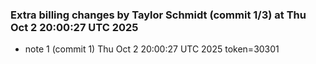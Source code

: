 
### Extra billing changes by Taylor Schmidt (commit 1/3) at Thu Oct  2 20:00:27 UTC 2025
* note 1 (commit 1) Thu Oct  2 20:00:27 UTC 2025 token=30301
